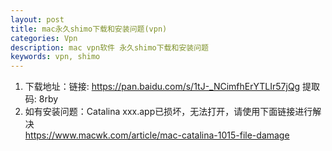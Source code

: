 ```yaml
---
layout: post
title: mac永久shimo下载和安装问题(vpn)
categories: Vpn
description: mac vpn软件 永久shimo下载和安装问题
keywords: vpn, shimo
---
```


1. 下载地址：链接: https://pan.baidu.com/s/1tJ-_NCimfhErYTLIr57jQg 提取码: 8rby  
2. 如有安装问题：Catalina xxx.app已损坏，无法打开，请使用下面链接进行解决  
https://www.macwk.com/article/mac-catalina-1015-file-damage
